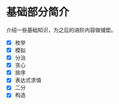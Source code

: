# 基础部分简介

介绍一些基础知识，为之后的进阶内容做铺垫。

- [x] 枚举
- [x] 模拟
- [x] 分治
- [x] 贪心
- [x] 排序
- [x] 表达式求值
- [x] 二分
- [x] 构造
